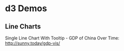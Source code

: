 # d3 Demos

## Line Charts
Single Line Chart With Tooltip - GDP of China Over Time: http://sunny.today/gdp-vis/

